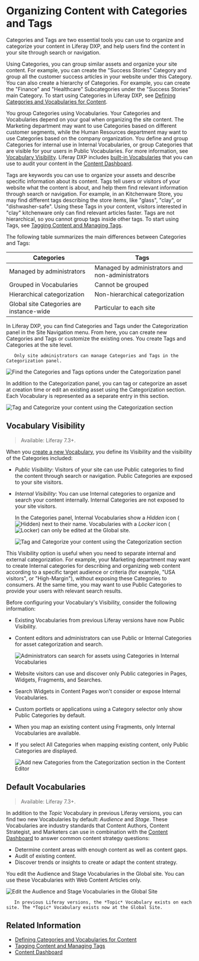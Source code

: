 # Organizing Content with Categories and Tags

Categories and Tags are two essential tools you can use to organize and categorize your content in Liferay DXP, and help users find the content in your site through search or navigation.

Using Categories, you can group similar assets and organize your site content. For example, you can create the "Success Stories" Category and group all the customer success articles in your website under this Category. You can also create a hierarchy of Categories. For example, you can create the "Finance" and "Healthcare" Subcategories under the "Success Stories" main Category. To start using Categories in Liferay DXP, see [Defining Categories and Vocabularies for Content](./defining-categories-and-vocabularies-for-content.md).

You group Categories using Vocabularies. Your Categories and Vocabularies depend on your goal when organizing the site content. The Marketing department may want to use Categories based on different customer segments, while the Human Resources department may want to use Categories based on the company organization. You define and group Categories for internal use in Internal Vocabularies, or group Categories that are visible for your users in Public Vocabularies. For more information, see [Vocabulary Visibility](#vocabulary-visibility). Liferay DXP includes [built-in Vocabularies](#default-vocabularies) that you can use to audit your content in the [Content Dashboard](../../content-dashboard/about-the-content-dashboard.md).

Tags are keywords you can use to organize your assets and describe specific information about its content. Tags tell users or visitors of your website what the content is about, and help them find relevant information through search or navigation. For example, in an Kitchenware Store, you may find different tags describing the store items, like "glass", "clay", or "dishwasher-safe". Using these Tags in your content, visitors interested in "clay" kitchenware only can find relevant articles faster. Tags are not hierarchical, so you cannot group tags inside other tags. To start using Tags, see [Tagging Content and Managing Tags](./tagging-content-and-managing-tags.md).

The following table summarizes the main differences between Categories and Tags:

| Categories | Tags |
| --- | --- |
| Managed by administrators | Managed by administrators and non-administrators |
| Grouped in Vocabularies | Cannot be grouped |
| Hierarchical categorization | Non-hierarchical categorization |
| Global site Categories are instance-wide | Particular to each site |

In Liferay DXP, you can find Categories and Tags under the Categorization panel in the Site Navigation menu. From here, you can create new Categories and Tags or customize the existing ones. You create Tags and Categories at the site level.

```note::
   Only site administrators can manage Categories and Tags in the Categorization panel.
```

![Find the Categories and Tags options under the Categorization panel](./organizing-content-with-categories-and-tags/images/01.png)

In addition to the Categorization panel, you can tag or categorize an asset at creation time or edit an existing asset using the Categorization section. Each Vocabulary is represented as a separate entry in this section.

![Tag and Categorize your content using the Categorization section](./organizing-content-with-categories-and-tags/images/02.png)

## Vocabulary Visibility

> Available: Liferay 7.3+.

When you [create a new Vocabulary](./defining-categories-and-vocabularies-for-content.md#defining-vocabularies), you define its Visibility and the visibility of the Categories included:

- *Public Visibility*: Visitors of your site can use Public categories to find the content through search or navigation. Public Categories are exposed to your site visitors.
- *Internal Visibility*: You can use Internal categories to organize and search your content internally. Internal Categories are not exposed to your site visitors.

    In the Categories panel, Internal Vocabularies show a *Hidden* icon (![Hidden](../../../images/icon-hidden.png)) next to their name. Vocabularies with a *Locker* icon (![Locker](../../../images/icon-lock.png)) can only be edited at the Global site.

    ![Tag and Categorize your content using the Categorization section](./organizing-content-with-categories-and-tags/images/06.png)

This Visibility option is useful when you need to separate internal and external categorization. For example, your Marketing department may want to create Internal categories for describing and organizing web content according to a specific target audience or criteria (for example, "USA visitors", or "High-Margin"), without exposing these Categories to consumers. At the same time, you may want to use Public Categories to provide your users with relevant search results.

Before configuring your Vocabulary's Visibility, consider the following information:

- Existing Vocabularies from previous Liferay versions have now Public Visibility.
- Content editors and administrators can use Public or Internal Categories for asset categorization and search.

    ![Administrators can search for assets using Categories in Internal Vocabularies](./organizing-content-with-categories-and-tags/images/09.png)

- Website visitors can use and discover only Public categories in Pages, Widgets, Fragments, and Searches.
- Search Widgets in Content Pages won't consider or expose Internal Vocabularies.
- Custom portlets or applications using a Category selector only show Public Categories by default.
- When you map an existing content using Fragments, only Internal Vocabularies are available.
- If you select All Categories when mapping existing content, only Public Categories are displayed.

    ![Add new Categories from the Categorization section in the Content Editor](./organizing-content-with-categories-and-tags/images/05.png)

## Default Vocabularies

> Available: Liferay 7.3+.

In addition to the *Topic* Vocabulary in previous Liferay versions, you can find two new Vocabularies by default: *Audience* and *Stage*. These Vocabularies are industry standards that Content Authors, Content Strategist, and Marketers can use in combination with the [Content Dashboard](../../content-dashboard/about-the-content-dashboard.md) to answer common content strategy questions:

- Determine content areas with enough content as well as content gaps.
- Audit of existing content.
- Discover trends or insights to create or adapt the content strategy.

You edit the Audience and Stage Vocabularies in the Global site. You can use these Vocabularies with Web Content Articles only.

![Edit the Audience and Stage Vocabularies in the Global Site](./organizing-content-with-categories-and-tags/images/06.png)

```note::
   In previous Liferay versions, the *Topic* Vocabulary exists on each site. The *Topic* Vocabulary exists now at the Global Site.
```

## Related Information

- [Defining Categories and Vocabularies for Content](./defininig-categories-and-vocabularies-for-content.md)
- [Tagging Content and Managing Tags](./tagging-content-and-managing-tags.md)
- [Content Dashboard](../../content-dashboard/about-the-content-dashboard.md)
